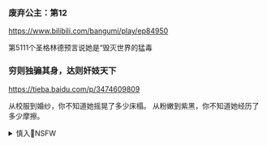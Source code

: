 ### 废弃公主：第12
https://www.bilibili.com/bangumi/play/ep84950

第5111个圣格林德预言说她是“毁灭世界的猛毒

### 穷则独骟其身，达则奸妓天下
https://tieba.baidu.com/p/3474609809

从校服到婚纱，你不知道她摇晃了多少床榻。 从粉嫩到紫黑，你不知道她经历了多少摩擦。

<details><summary>慎入🔞NSFW</summary>

Not Safe For Work
![](https://upload.wikimedia.org/wikipedia/commons/thumb/d/d3/Biohazard_Symbol_Specification.png/210px-Biohazard_Symbol_Specification.png)

<details><summary><b>风险自理Use At Your Own Risk🈲</summary>

### 穷则独骟其身，达则兼妓天下
http://blog.sina.com.cn/s/blog_8d2b11150101igm8.html

可怕的是更多形未骟而神已骟者。这却大有人在了。只要凡事决于一人的大环境不变，则只有骟了，才能得宠，也只有骟了，才能登上高位，换来他日兼妓天下。

也有些人，自己不愿意引这一刀，那么，圣上会替你出手的，

</details>
</details>
